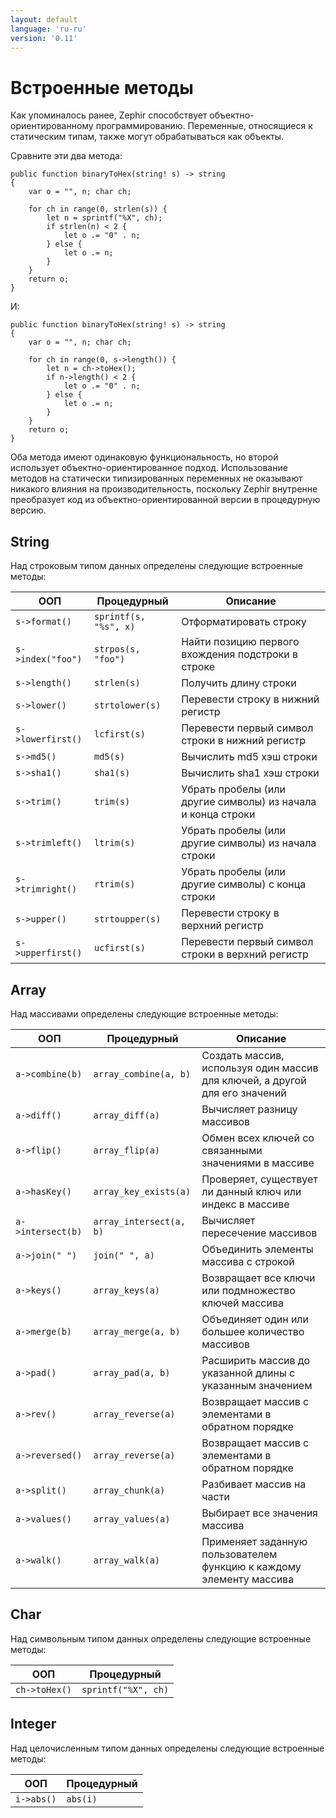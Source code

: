 ```yaml
---
layout: default
language: 'ru-ru'
version: '0.11'
---
```


# Встроенные методы
Как упоминалось ранее, Zephir способствует объектно-ориентированному программированию. Переменные, относящиеся к статическим типам, также могут обрабатываться как объекты.

Сравните эти два метода:

```zephir
public function binaryToHex(string! s) -> string
{
    var o = "", n; char ch;

    for ch in range(0, strlen(s)) {
        let n = sprintf("%X", ch);
        if strlen(n) < 2 {
            let o .= "0" . n;
        } else {
            let o .= n;
        }
    }
    return o;
}
```

И:

```zephir
public function binaryToHex(string! s) -> string
{
    var o = "", n; char ch;

    for ch in range(0, s->length()) {
        let n = ch->toHex();
        if n->length() < 2 {
            let o .= "0" . n;
        } else {
            let o .= n;
        }
    }
    return o;
}
```

Оба метода имеют одинаковую функциональность, но второй использует объектно-ориентированное подход. Использование методов на статически типизированных переменных не оказывают никакого влияния на производительность, поскольку Zephir внутренне преобразует код из объектно-ориентированной версии в процедурную версию.

<a id='string'></a>

## String
Над строковым типом данных определены следующие встроенные методы:

| ООП                  | Процедурный           | Описание                                                     |
| -------------------- | --------------------- | ------------------------------------------------------------ |
| `s->format()`     | `sprintf(s, "%s", x)` | Отформатировать строку                                       |
| `s->index("foo")` | `strpos(s, "foo")`    | Найти позицию первого вхождения подстроки в строке           |
| `s->length()`     | `strlen(s)`           | Получить длину строки                                        |
| `s->lower()`      | `strtolower(s)`       | Перевести строку в нижний регистр                            |
| `s->lowerfirst()` | `lcfirst(s)`          | Перевести первый символ строки в нижний регистр              |
| `s->md5()`        | `md5(s)`              | Вычислить md5 хэш строки                                     |
| `s->sha1()`       | `sha1(s)`             | Вычислить sha1 хэш строки                                    |
| `s->trim()`       | `trim(s)`             | Убрать пробелы (или другие символы) из начала и конца строки |
| `s->trimleft()`   | `ltrim(s)`            | Убрать пробелы (или другие символы) из начала строки         |
| `s->trimright()`  | `rtrim(s)`            | Убрать пробелы (или другие символы) с конца строки           |
| `s->upper()`      | `strtoupper(s)`       | Перевести строку в верхний регистр                           |
| `s->upperfirst()` | `ucfirst(s)`          | Перевести первый символ строки в верхний регистр             |

<a id='array'></a>

## Array
Над массивами определены следующие встроенные методы:

| ООП                  | Процедурный             | Описание                                                                    |
| -------------------- | ----------------------- | --------------------------------------------------------------------------- |
| `a->combine(b)`   | `array_combine(a, b)`   | Создать массив, используя один массив для ключей, а другой для его значений |
| `a->diff()`       | `array_diff(a)`         | Вычисляет разницу массивов                                                  |
| `a->flip()`       | `array_flip(a)`         | Обмен всех ключей со связанными значениями в массиве                        |
| `a->hasKey()`     | `array_key_exists(a)`   | Проверяет, существует ли данный ключ или индекс в массиве                   |
| `a->intersect(b)` | `array_intersect(a, b)` | Вычисляет пересечение массивов                                              |
| `a->join(" ")`    | `join(" ", a)`          | Объединить элементы массива с строкой                                       |
| `a->keys()`       | `array_keys(a)`         | Возвращает все ключи или подмножество ключей массива                        |
| `a->merge(b)`     | `array_merge(a, b)`     | Объединяет один или большее количество массивов                             |
| `a->pad()`        | `array_pad(a, b)`       | Расширить массив до указанной длины с указанным значением                   |
| `a->rev()`        | `array_reverse(a)`      | Возвращает массив с элементами в обратном порядке                           |
| `a->reversed()`   | `array_reverse(a)`      | Возвращает массив с элементами в обратном порядке                           |
| `a->split()`      | `array_chunk(a)`        | Разбивает массив на части                                                   |
| `a->values()`     | `array_values(a)`       | Выбирает все значения массива                                               |
| `a->walk()`       | `array_walk(a)`         | Применяет заданную пользователем функцию к каждому элементу массива         |

<a id='char'></a>

## Char
Над символьным типом данных определены следующие встроенные методы:

| ООП              | Процедурный         |
| ---------------- | ------------------- |
| `ch->toHex()` | `sprintf("%X", ch)` |

<a id='integer'></a>

## Integer
Над целочисленным типом данных определены следующие встроенные методы:

| ООП           | Процедурный |
| ------------- | ----------- |
| `i->abs()` | `abs(i)`    |

